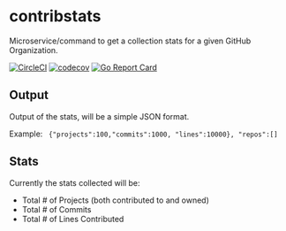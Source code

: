 # contribstats

Microservice/command to get a collection stats for a given GitHub Organization.

[![CircleCI](https://circleci.com/gh/thales-e-security/contribstats/tree/master.svg?style=svg)](https://circleci.com/gh/thales-e-security/contribstats/tree/master) [![codecov](https://codecov.io/gh/thales-e-security/contribstats/branch/master/graph/badge.svg)](https://codecov.io/gh/thales-e-security/contribstats) [![Go Report Card](https://goreportcard.com/badge/github.com/thales-e-security/contribstats)](https://goreportcard.com/report/github.com/thales-e-security/contribstats)


## Output

Output of the stats, will be a simple JSON format.

Example:
`
{"projects":100,"commits":1000, "lines":10000}, "repos":[]` 

## Stats

Currently the stats collected will be:

- Total \# of Projects (both contributed to and owned)
- Total \# of Commits 
- Total \# of Lines Contributed